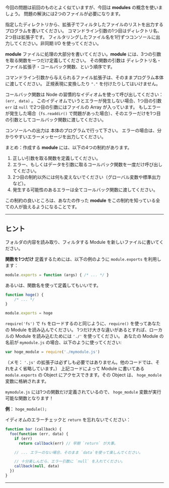 今回の問題は前回のものとよく似ていますが、今回は **modules** の概念を使いましょう。
問題の解決には2つのファイルが必要になります。

指定したディレクトリから、拡張子でフィルタしたファイルのリストを出力するプログラムを書いてください。
コマンドライン引数の1つ目はディレクトリ名、2つ目は拡張子です。
フィルタリングしたファイル名を1行ずつコンソールに出力してください。非同期 I/O を使ってください。

**module** ファイルに処理の大部分を書いてください。**module** には、3つの引数を取る関数を一つだけ定義してください。
その関数の引数は ディレクトリ名・ファイル拡張子・コールバック関数、という順序です。

コマンドライン引数から与えられるファイル拡張子は、そのままプログラム本体に渡してください。
正規表現に変換したり `"."` を付けたりしてはいけません。

コールバック関数は Node の習慣的なイディオムを使って呼び出してください： `(err, data)` 。
このイディオムでいうとエラーが発生しない場合、1つ目の引数 `err` は `null` で2つ目の引数にはファイルの Array が入っています。
もしエラーが発生した場合（`fs.readdir()` で問題があった場合）、そのエラーだけを1つ目の引数としてコールバック関数に渡してください。

コンソールへの出力は 本体のプログラムで行って下さい。
エラーの場合は、分かりやすいエラーメッセージを出力してください。

まとめ：作成する **module** には、以下の4つの制約があります。

1. 正しい引数を取る関数を定義してください。
2. エラー、もしくはデータを引数に取るコールバック関数を一度だけ呼び出してください。
3. 2つ目の制約以外には何も変えないでください（グローバル変数や標準出力など）。
4. 発生する可能性のあるエラーは全てコールバック関数に渡してください。

この制約の良いところは、あなたの作った **module** をこの制約を知っている全ての人が扱えるようになることです。

----------------------------------------------------------------------
## ヒント

フォルダの内容を読み取り、フィルタする Module を新しいファイルに書いてください。

**関数を1つだけ** 定義するためには、以下の例のように `module.exports` を利用します：

```js
module.exports = function (args) { /* ... */ }
```

あるいは、関数名を使って定義してもいいです。

```js
function hoge() {
    /* ... */
}

module.exports = hoge
```
`require('fs')` で `fs` をロードするのと同じように、`require()` を使ってあなたの Module を読み込んでください。
1つだけ大きな違いがあるとすれば、ローカルの Module を読み込むためには `'./'` を使ってください。
あなたの Module の名前が `mymodule.js` の場合、以下のように使ってください:

```js
var hoge_module = require('./mymodule.js')
```

（メモ： `'.js'` の拡張子は必ずしも必要ではありません。他のコードでは、それをよく省略しています。）
上記コードによって Module に書いてある `module.exports` の Object にアクセスできます。その Object は、 `hoge_module` 変数に格納されます。

`mymodule.js` には1つの関数だけ定義されているので、 `hoge_module` 変数が実行可能な関数となります！

**例**： `hoge_module();`

イディオムのエラーチェックと `return` を忘れないでください：

```js
function bar (callback) {
  foo(function (err, data) {
    if (err)
      return callback(err) // 早期 `return` が大事。

    // ... エラーのない場合、そのまま `data`を使って楽しんでください。

    // 十分楽しんだら、エラー引数に `null` を入れてください。
    callback(null, data)
  })
}
```

----------------------------------------------------------------------
